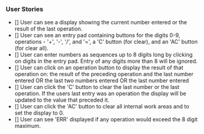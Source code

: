 ### User Stories

- [] User can see a display showing the current number entered or the result of the last operation.
- [] User can see an entry pad containing buttons for the digits 0-9, operations - '+', '-', '/', and '=', a 'C' button (for clear), and an 'AC' button (for clear all).
- [] User can enter numbers as sequences up to 8 digits long by clicking on digits in the entry pad. Entry of any digits more than 8 will be ignored.
- [] User can click on an operation button to display the result of that operation on:
  the result of the preceding operation and the last number entered OR
  the last two numbers entered OR
  the last number entered
- [] User can click the 'C' button to clear the last number or the last operation. If the users last entry was an operation the display will be updated to the value that preceded it.
- [] User can click the 'AC' button to clear all internal work areas and to set the display to 0.
- [] User can see 'ERR' displayed if any operation would exceed the 8 digit maximum.
